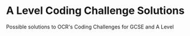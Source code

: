 # A Level Coding Challenge Solutions

Possible solutions to OCR's Coding Challenges for GCSE and A Level
